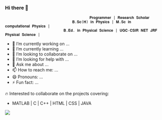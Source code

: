 ### Hi there 👋

                                           𝐏𝐫𝐨𝐠𝐫𝐚𝐦𝐦𝐞𝐫 | 𝐑𝐞𝐬𝐞𝐚𝐫𝐜𝐡 𝐒𝐜𝐡𝐨𝐥𝐚𝐫
                                   𝐁.𝐒𝐜(𝐇) 𝐢𝐧 𝐏𝐡𝐲𝐬𝐢𝐜𝐬 | 𝐌.𝐒𝐜 𝐢𝐧 𝐜𝐨𝐦𝐩𝐮𝐭𝐚𝐭𝐢𝐨𝐧𝐚𝐥 𝐏𝐡𝐲𝐬𝐢𝐜𝐬 | 
                               𝐁.𝐄𝐝. 𝐢𝐧 𝐏𝐡𝐲𝐬𝐢𝐜𝐚𝐥 𝐒𝐜𝐢𝐞𝐧𝐜𝐞 | 𝐔𝐆𝐂-𝐂𝐒𝐈𝐑 𝐍𝐄𝐓 𝐉𝐑𝐅 𝐏𝐡𝐲𝐬𝐢𝐜𝐚𝐥 𝐒𝐜𝐢𝐞𝐧𝐜𝐞 |
                   

- 🔭 I’m currently working on ...
- 🌱 I’m currently learning ...
- 👯 I’m looking to collaborate on ...
- 🤔 I’m looking for help with ...
- 💬 Ask me about ...
- 📫 How to reach me: ...
- 😄 Pronouns: ...
- ⚡ Fun fact: ...




:fire: Interested to collaborate on the projects covering: 
- MATLAB | C | C++ | HTML | CSS | JAVA 



![](https://komarev.com/ghpvc/?username=ujjal2&color=green)


